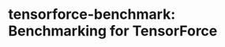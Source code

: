 tensorforce-benchmark: Benchmarking for TensorForce 
===================================================


